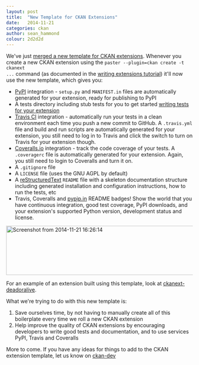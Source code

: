 ```yaml
---
layout: post
title:  "New Template for CKAN Extensions"
date:   2014-11-21
categories: ckan
author: sean_hammond
colour: 2d2d2d
---
```

We've just <a href=" https://github.com/ckan/ckan/pull/1956">merged a new template for CKAN extensions</a>. Whenever you create a new CKAN extension using the <code>paster --plugin=ckan create -t ckanext ...</code> command (as documented in the <a href="http://docs.ckan.org/en/latest/extensions/tutorial.html">writing extensions tutorial</a>) it'll now use the new template, which gives you:

<ul>
  <li><a href="https://pypi.python.org/pypi">PyPI</a> integration - <code>setup.py</code> and <code>MANIFEST.in</code> files are automatically generated for your extension, ready for publishing to PyPI</li>
  
  <li>A tests directory including stub tests for you to get started <a href="http://docs.ckan.org/en/latest/extensions/testing-extensions.html">writing tests for your extension</a></li>

  <li><a href="https://travis-ci.org/">Travis CI</a> integration - automatically run your tests in a clean environment each time you push a new commit to GitHub. A <code>.travis.yml</code> file and build and run scripts are automatically generated for your extension, you still need to log in to Travis and click the switch to turn on Travis for your extension though.</li>

  <li><a href="https://coveralls.io/">Coveralls.io</a> integration - track the code coverage of your tests. A <code>.coveragerc</code> file is automatically generated for your extension. Again, you still need to login to Coveralls and turn it on.</li>

  <li>A <code>.gitignore</code> file</li>

  <li>A <code>LICENSE</code> file (uses the GNU AGPL by default)</li>

  <li>A <a href="http://docutils.sourceforge.net/rst.html">reStructuredText</a> <code>README</code> file with a skeleton documentation structure including generated installation and configuration instructions, how to run the tests, etc</li>

  <li>Travis, Coveralls and <a href="https://pypip.in/">pypip.in</a> README badges! Show the world that you have continuous integration, good test coverage, PyPI downloads, and your extension's supported Python version, development status and license.</li>
</ul>

<img src="http://ckan.okblogfarm.org/files/2014/11/Screenshot-from-2014-11-21-162614.png" alt="Screenshot from 2014-11-21 16:26:14" width="686" height="133" class="aligncenter size-full wp-image-3409" style="background:transparent;" />

For an example of an extension built using this template, look at <a href="https://github.com/ckan/ckanext-deadoralive">ckanext-deadoralive</a>.

What we're trying to do with this new template is:

<ol>
  <li>Save ourselves time, by not having to manually create all of this boilerplate every time we roll a new CKAN extension</li>
  <li>Help improve the quality of CKAN extensions by encouraging developers to write good tests and documentation, and to use services PyPI, Travis and Coveralls</li>
</ol>

More to come. If you have any ideas for things to add to the CKAN extension template, let us know on <a href="https://lists.okfn.org/mailman/listinfo/ckan-dev">ckan-dev</a>
